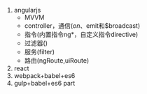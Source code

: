 1. angularjs
    - MVVM
    - controller，通信($on、$emit和$broadcast)
    - 指令(内置指令ng*，自定义指令directive)
    - 过滤器()
    - 服务(filter)
    - 路由(ngRoute,uiRoute)
2. react
3. webpack+babel+es6
4. gulp+babel+es6 part